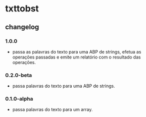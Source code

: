 # txttobst

## changelog

### 1.0.0
- passa as palavras do texto para uma ABP de strings, efetua as operações passadas e emite um relatório com o resultado das operações.

### 0.2.0-beta
- passa palavras do texto para uma ABP de strings.

### 0.1.0-alpha
- passa palavras do texto para um array.